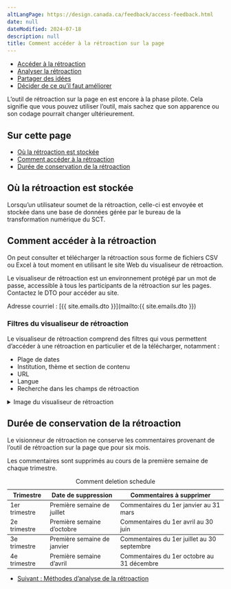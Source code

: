 ```yaml
---
altLangPage: https://design.canada.ca/feedback/access-feedback.html
date: null
dateModified: 2024-07-18
description: null
title: Comment accéder à la rétroaction sur la page
---
```


<div class="gc-stp-stp">
  <div class="row">
    <ul class="toc lst-spcd col-md-12">
      <li class="col-md-4 col-sm-6"><a class="list-group-item active" href="acces.html">Accéder à la rétroaction</a></li>
      <li class="col-md-4 col-sm-6"><a class="list-group-item" href="methodes.html">Analyser la rétroaction</a></li>
      <li class="col-md-4 col-sm-6"><a class="list-group-item" href="communiquer.html">Partager des idées</a></li>
      <li class="col-md-4 col-sm-6"><a class="list-group-item" href="decider.html">Décider de ce qu’il faut améliorer</a></li>
    </ul>
  </div>
</div>

L’outil de rétroaction sur la page en est encore à la phase pilote. Cela signifie que vous pouvez utiliser l’outil, mais sachez que son apparence ou son codage pourrait changer ultérieurement.

## Sur cette page
* [Où la rétroaction est stockée](#où-la-rétroaction-est-stockée)
* [Comment accéder à la rétroaction](#comment-accéder-à-la-rétroaction)
* [Durée de conservation de la rétroaction](#durée-de-conservation-de-la-rétroaction)


## Où la rétroaction est stockée

Lorsqu’un utilisateur soumet de la rétroaction, celle-ci est envoyée et stockée dans une base de données gérée par le bureau de la transformation numérique du SCT.

## Comment accéder à la rétroaction

On peut consulter et télécharger la rétroaction sous forme de fichiers CSV ou Excel à tout moment en utilisant le site Web du visualiseur de rétroaction.

Le visualiseur de rétroaction est un environnement protégé par un mot de passe, accessible à tous les participants de la rétroaction sur les pages. Contactez le DTO pour accéder au site.

Adresse courriel&nbsp;: [{{ site.emails.dto }}](mailto:{{ site.emails.dto }})

### Filtres du visualiseur de rétroaction

Le visualiseur de rétroaction comprend des filtres qui vous permettent d’accéder à une rétroaction en particulier et de la télécharger, notamment&nbsp;:
* Plage de dates
* Institution, thème et section de contenu
* URL
* Langue
* Recherche dans les champs de rétroaction

<details>
  <summary>Image du visualiseur de rétroaction</summary>
  <p><img src="images/feedback-viewer.png" alt="Image du visualiseur de rétroaction" class="img-responsive"/></p>
</details>

## Durée de conservation de la rétroaction

Le visionneur de rétroaction ne conserve les commentaires provenant de l’outil de rétroaction sur la page que pour six mois.

Les commentaires sont supprimés au cours de la première semaine de chaque trimestre.

<table class="provisional gc-table table">
	<caption>Comment deletion schedule</caption>
	<thead>
		<tr>
			<th>Trimestre</th>
			<th>Date de suppression</th>
			<th>Commentaires à supprimer</th>
		</tr>
	</thead>
	<tbody>
		<tr>
			<td data-label="Trimestre">1er trimestre</td>
			<td data-label="Date de suppression">Première semaine de juillet</td>
			<td data-label="Commentaires à supprimer">Commentaires du 1er janvier au 31 mars</td>
		</tr>
		<tr>
			<td data-label="Trimestre">2e trimestre</td>
			<td data-label="Date de suppression">Première semaine d’octobre</td>
			<td data-label="Commentaires à supprimer">Commentaires du 1er avril au 30 juin</td>
		</tr>
	</tbody>
	<tbody>
		<tr>
			<td data-label="Trimestre">3e trimestre</td>
			<td data-label="Date de suppression">Première semaine de janvier</td>
			<td data-label="Commentaires à supprimer">Commentaires du 1er juillet au 30 septembre</td>
		</tr>
		<tr>
			<td data-label="Trimestre">4e trimestre</td>
			<td data-label="Date de suppression">Première semaine d’avril</td>
			<td data-label="Commentaires à supprimer">Commentaires du 1er octobre au 31 décembre</td>
		</tr>
	</tbody>
</table>

<nav role="navigation" class="mrgn-bttm-lg">
  <ul class="pager">
    <li class="next"><a href="methodes.html" rel="next">Suivant&nbsp;: Méthodes d’analyse de la rétroaction</a></li>
  </ul>
</nav>
